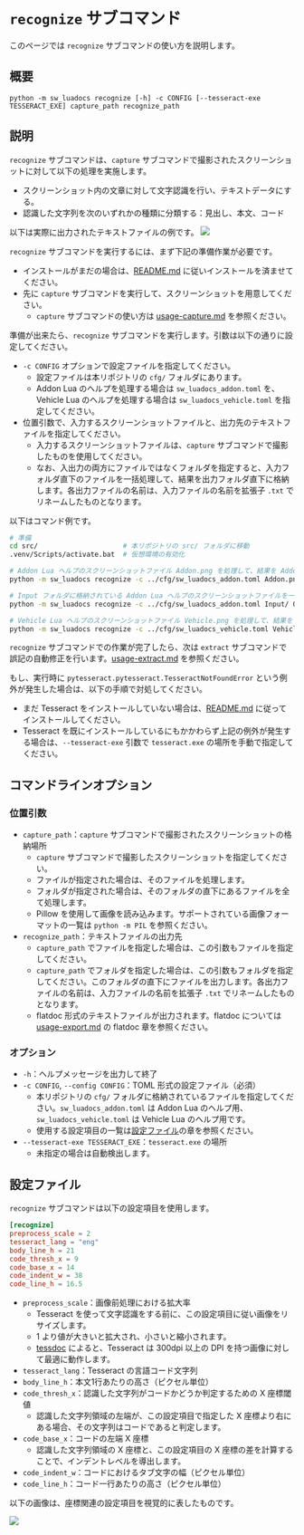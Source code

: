# `recognize` サブコマンド
このページでは `recognize` サブコマンドの使い方を説明します。

## 概要
```
python -m sw_luadocs recognize [-h] -c CONFIG [--tesseract-exe TESSERACT_EXE] capture_path recognize_path
```

## 説明
`recognize` サブコマンドは、`capture` サブコマンドで撮影されたスクリーンショットに対して以下の処理を実施します。
- スクリーンショット内の文章に対して文字認識を行い、テキストデータにする。
- 認識した文字列を次のいずれかの種類に分類する：見出し、本文、コード

以下は実際に出力されたテキストファイルの例です。
![](https://i.imgur.com/PlaDsP6.png)

`recognize` サブコマンドを実行するには、まず下記の準備作業が必要です。
- インストールがまだの場合は、[README.md](README.md) に従いインストールを済ませてください。
- 先に `capture` サブコマンドを実行して、スクリーンショットを用意してください。
  - `capture` サブコマンドの使い方は [usage-capture.md](usage-capture.md) を参照ください。

準備が出来たら、`recognize` サブコマンドを実行します。引数は以下の通りに設定してください。
- `-c CONFIG` オプションで設定ファイルを指定してください。
  - 設定ファイルは本リポジトリの `cfg/` フォルダにあります。
  - Addon Lua のヘルプを処理する場合は `sw_luadocs_addon.toml` を、Vehicle Lua のヘルプを処理する場合は `sw_luadocs_vehicle.toml` を指定してください。
- 位置引数で、入力するスクリーンショットファイルと、出力先のテキストファイルを指定してください。
  - 入力するスクリーンショットファイルは、`capture` サブコマンドで撮影したものを使用してください。
  - なお、入出力の両方にファイルではなくフォルダを指定すると、入力フォルダ直下のファイルを一括処理して、結果を出力フォルダ直下に格納します。各出力ファイルの名前は、入力ファイルの名前を拡張子 `.txt` でリネームしたものとなります。

以下はコマンド例です。
```sh
# 準備
cd src/                     # 本リポジトリの src/ フォルダに移動
.venv/Scripts/activate.bat  # 仮想環境の有効化

# Addon Lua ヘルプのスクリーンショットファイル Addon.png を処理して、結果を Addon.ocr.txt に出力する場合
python -m sw_luadocs recognize -c ../cfg/sw_luadocs_addon.toml Addon.png Addon.ocr.txt

# Input フォルダに格納されている Addon Lua ヘルプのスクリーンショットファイルを一括処理して、結果を Output フォルダに出力する場合
python -m sw_luadocs recognize -c ../cfg/sw_luadocs_addon.toml Input/ Output/

# Vehicle Lua ヘルプのスクリーンショットファイル Vehicle.png を処理して、結果を Vehicle.ocr.txt に出力する場合
python -m sw_luadocs recognize -c ../cfg/sw_luadocs_vehicle.toml Vehicle.png Vehicle.ocr.txt
```

`recognize` サブコマンドでの作業が完了したら、次は `extract` サブコマンドで誤記の自動修正を行います。[usage-extract.md](usage-extract.md) を参照ください。

もし、実行時に `pytesseract.pytesseract.TesseractNotFoundError` という例外が発生した場合は、以下の手順で対処してください。
- まだ Tesseract をインストールしていない場合は、[README.md](README.md) に従ってインストールしてください。
- Tesseract を既にインストールしているにもかかわらず上記の例外が発生する場合は、`--tesseract-exe` 引数で `tesseract.exe` の場所を手動で指定してください。

## コマンドラインオプション
### 位置引数
- `capture_path`：`capture` サブコマンドで撮影されたスクリーンショットの格納場所
  - `capture` サブコマンドで撮影したスクリーンショットを指定してください。
  - ファイルが指定された場合は、そのファイルを処理します。
  - フォルダが指定された場合は、そのフォルダの直下にあるファイルを全て処理します。
  - Pillow を使用して画像を読み込みます。サポートされている画像フォーマットの一覧は `python -m PIL` を参照ください。
- `recognize_path`：テキストファイルの出力先
  - `capture_path` でファイルを指定した場合は、この引数もファイルを指定してください。
  - `capture_path` でフォルダを指定した場合は、この引数もフォルダを指定してください。このフォルダの直下にファイルを出力します。各出力ファイルの名前は、入力ファイルの名前を拡張子 `.txt` でリネームしたものとなります。
  - flatdoc 形式のテキストファイルが出力されます。flatdoc については [usage-export.md](usage-export.md#flatdoc) の flatdoc 章を参照ください。

### オプション
- `-h`：ヘルプメッセージを出力して終了
- `-c CONFIG`, `--config CONFIG`：TOML 形式の設定ファイル（必須）
  - 本リポジトリの `cfg/` フォルダに格納されているファイルを指定してください。`sw_luadocs_addon.toml` は Addon Lua のヘルプ用、`sw_luadocs_vehicle.toml` は Vehicle Lua のヘルプ用です。
  - 使用する設定項目の一覧は[設定ファイル](#設定ファイル)の章を参照ください。
- `--tesseract-exe TESSERACT_EXE`：`tesseract.exe` の場所
  - 未指定の場合は自動検出します。

## 設定ファイル
`recognize` サブコマンドは以下の設定項目を使用します。

```toml
[recognize]
preprocess_scale = 2
tesseract_lang = "eng"
body_line_h = 21
code_thresh_x = 9
code_base_x = 14
code_indent_w = 38
code_line_h = 16.5
```

- `preprocess_scale`：画像前処理における拡大率
  - Tesseract を使って文字認識をする前に、この設定項目に従い画像をリサイズします。
  - 1 より値が大きいと拡大され、小さいと縮小されます。
  - [tessdoc](https://tesseract-ocr.github.io/tessdoc/ImproveQuality.html#rescaling) によると、Tesseract は 300dpi 以上の DPI を持つ画像に対して最適に動作します。
- `tesseract_lang`：Tesseract の言語コード文字列
- `body_line_h`：本文1行あたりの高さ（ピクセル単位）
- `code_thresh_x`：認識した文字列がコードかどうか判定するための X 座標閾値
  - 認識した文字列領域の左端が、この設定項目で指定した X 座標より右にある場合、その文字列はコードであると判定します。
- `code_base_x`：コードの左端 X 座標
  - 認識した文字列領域の X 座標と、この設定項目の X 座標の差を計算することで、インデントレベルを導出します。
- `code_indent_w`：コードにおけるタブ文字の幅（ピクセル単位）
- `code_line_h`：コード一行あたりの高さ（ピクセル単位）

以下の画像は、座標関連の設定項目を視覚的に表したものです。

![](https://i.imgur.com/NRopEaE.png)
